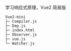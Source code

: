 学习响应式原理，Vue2 简易版
```
Vue2-mini
├─ Compiler.js
├─ Dep.js
├─ index.html
├─ Observer.js
├─ vue.js
└─ Watcher.js

```